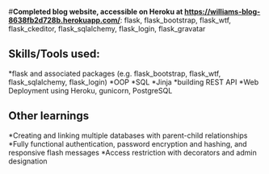 #**Completed blog website, accessible on Heroku at https://williams-blog-8638fb2d728b.herokuapp.com/**:
flask, flask_bootstrap, flask_wtf, flask_ckeditor, flask_sqlalchemy, flask_login, flask_gravatar
## Skills/Tools used:
*flask and associated packages (e.g. flask_bootstrap, flask_wtf, flask_sqlalchemy, flask_login)
*OOP
*SQL
*Jinja
*building REST API
*Web Deployment using Heroku, gunicorn, PostgreSQL

## **Other learnings**
*Creating and linking multiple databases with parent-child relationships
*Fully functional authentication, password encryption and hashing, and responsive flash messages
*Access restriction with decorators and admin designation
